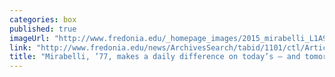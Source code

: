 ```yaml
---
categories: box
published: true
imageUrl: "http://www.fredonia.edu/_homepage_images/2015_mirabelli_L1A9174.png"
link: "http://www.fredonia.edu/news/ArchivesSearch/tabid/1101/ctl/ArticleView/mid/1878/articleId/5458/Mirabelli_77_makes_a_daily_difference_on_todays__and_tomorrows__scientists.aspx"
title: "Mirabelli, ’77, makes a daily difference on today’s — and tomorrow’s — scientists"
---
```


